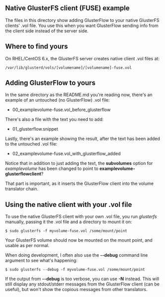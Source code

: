 Native GlusterFS client (FUSE) example
--------------------------------------

The files in this directory show adding GlusterFlow to your native GlusterFS
clients' .vol file.  You use this when you want GlusterFlow sending info 
from the client side instead of the server side.

Where to find yours
-------------------

On RHEL/CentOS 6.x, the GlusterFS server creates native client .vol files at:

    /var/lib/glusterd/vols/[volumename]/[volumename]-fuse.vol

Adding GlusterFlow to yours
---------------------------

In the same directory as the README.md you're reading now, there's an example
of an untouched (no GlusterFlow) .vol file:

* 00_examplevolume-fuse.vol_before_glusterflow

There's also a file with the text you need to add:

* 01_glusterflow.snippet

Lastly, there's an example showing the result, after the text has been added
to the untouched .vol file:

* 02_examplevolume-fuse.vol_with_glusterflow_added

Notice that in addition to just adding the text, the __subvolumes__ option
for _examplevolume_ has been changed to point to
__examplevolume-glusterflowclient__?

That part is important, as it inserts the GlusterFlow client into the volume
translator chain.

Using the native client with your .vol file
-------------------------------------------

To use the native GlusterFS client with your own .vol file, you run _glusterfs_
manually, passing it the .vol file and a directory to mount it on:

    $ sudo glusterfs -f myvolume-fuse.vol /some/mount/point

Your GlusterFS volume should now be mounted on the mount point, and usable as
per normal.

When doing development, I often also use the __--debug__ command line argument
to see what's happening:

    $ sudo glusterfs --debug -f myvolume-fuse.vol /some/mount/point

If the output from __--debug__ is too verbose, you can use __-N__ instead.
This will still display any stdout/stderr messages from the GlusterFlow client
(can be useful), but won't show the copious messages from other translators.
